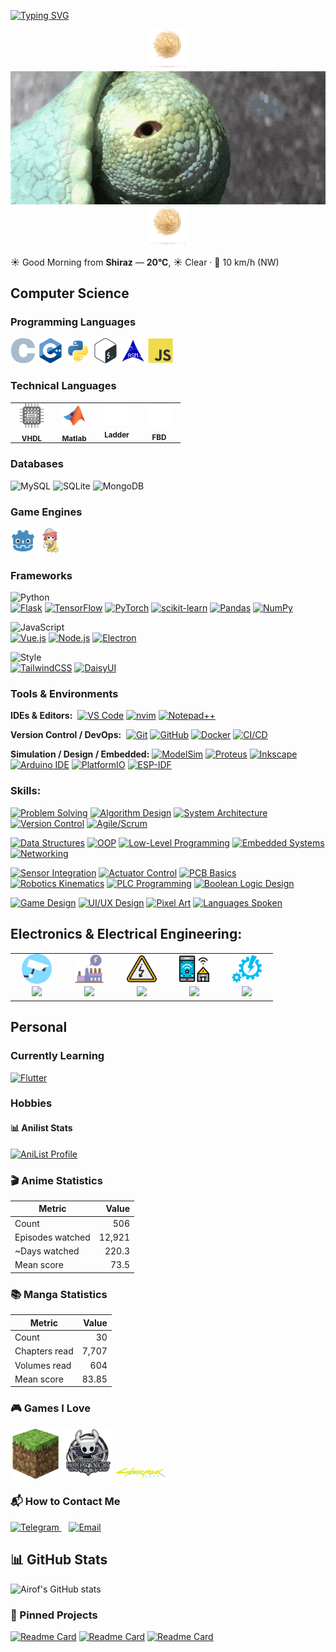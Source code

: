 [![Typing SVG](https://readme-typing-svg.demolab.com?font=ink+free&size=28&letterSpacing=0.3rem&pause=1000&color=1CF1FF&vCenter=true&width=435&lines=%23Hi+there,+I'm+Airof+👋;%F0%9F%A7%91%E2%80%8D%F0%9F%92%BB%F0%9F%93%96%F0%9F%8E%AE%F0%9F%8C%90%E2%9A%A1;%F0%9F%97%A3%EF%B8%8F%F0%9F%8C%8D+%F0%9F%87%AB%F0%9F%87%A6+%F0%9F%87%AF%F0%9F%87%B5+%F0%9F%87%AA%F0%9F%87%B3)](https://git.io/typing-svg)

<div align="center">
  <img src="assets/gif/tumbleweed.gif" alt="rango">
  <img src="assets/gif/ezgif-15f88be964cccc.gif" alt="rango">
  <img src="assets/gif/tumbleweed.gif" alt="rango">
</div>

<!-- WEATHER:START -->
☀️ Good Morning from **Shiraz** — **20°C**, ☀️ Clear · 💨 10 km/h (NW)
<!-- WEATHER:END -->


## Computer Science
  

### Programming Languages
<p>
  <img src="assets/icons/programming languages/C.svg" width="40" height="40" alt="C">
  <img src="assets/icons/programming languages/cpp.svg" width="40" height="40" alt="C++">
  <img src="assets/icons/programming languages/python.svg" width="40" height="40" alt="Python">
  <img src="assets/icons/programming languages/bash.svg" width="40" height="40" alt="Bash">
  <img src="assets/icons/programming languages/asm.svg" width="40" height="40" alt="ASM">
  <img src="assets/icons/programming languages/javascript.svg" width="40" height="40" alt="JavaScript">

</p>

### Technical Languages
<!-- Technical Languages -->
<p>
<table>
  <tr>
    <td align="center" style="padding:0 14px;">
      <img src="assets/icons/programming languages/vhdl.svg" width="40" alt="VHDL"><br>
      <sub><b>VHDL</b></sub>
    </td>
    <td align="center" style="padding:0 14px;">
      <img src="assets/icons/programming languages/matlab.svg" width="40" alt="Matlab"><br>
      <sub><b>Matlab</b></sub>
    </td>
    <td align="center" style="padding:0 14px;">
      <img src="assets/icons/programming languages/ladder.svg" width="40" alt="Ladder"><br>
      <sub><b>Ladder</b></sub>
    </td>
    <td align="center" style="padding:0 14px;">
      <img src="assets/icons/programming languages/fbd.svg" width="40" alt="FBD" style="background:#fff;"><br>
      <sub><b>FBD</b></sub>
    </td>
  </tr>
</table>
</p>


### Databases

![MySQL](https://img.shields.io/badge/MySQL-4479A1?style=plastic&logo=mysql&logoColor=white)
![SQLite](https://img.shields.io/badge/SQLite-003B57?style=plastic&logo=sqlite&logoColor=white)
![MongoDB](https://img.shields.io/badge/MongoDB-47A248?style=plastic&logo=mongodb&logoColor=white)


### Game Engines
<p >
  <img src="assets/icons/game-dev/godot.svg" width="40" height="40" alt="Godot">
  <img src="assets/icons/game-dev/Ren'Py.svg" width="40" height="40" alt="Ren'Py">
</p>

### Frameworks

<!-- Python Section -->
![Python](https://img.shields.io/badge/Python-3776AB?style=plastic&logo=python&logoColor=white)  
[![Flask](https://img.shields.io/badge/Flask-000000?style=plastic&logo=flask&logoColor=white)](#) 
[![TensorFlow](https://img.shields.io/badge/TensorFlow-FF6F00?style=plastic&logo=tensorflow&logoColor=white)](#) 
[![PyTorch](https://img.shields.io/badge/PyTorch-EE4C2C?style=plastic&logo=pytorch&logoColor=white)](#) 
[![scikit-learn](https://img.shields.io/badge/scikit--learn-F7931E?style=plastic&logo=scikit-learn&logoColor=white)](#) 
[![Pandas](https://img.shields.io/badge/Pandas-150458?style=plastic&logo=pandas&logoColor=white)](#) 
[![NumPy](https://img.shields.io/badge/NumPy-013243?style=plastic&logo=numpy&logoColor=white)](#)

<!-- JavaScript Section -->
![JavaScript](https://img.shields.io/badge/JavaScript-F7DF1E?style=plastic&logo=javascript&logoColor=black)  
[![Vue.js](https://img.shields.io/badge/Vue.js-4FC08D?style=plastic&logo=vue.js&logoColor=white)](#) 
[![Node.js](https://img.shields.io/badge/Node.js-339933?style=plastic&logo=node.js&logoColor=white)](#) 
[![Electron](https://img.shields.io/badge/Electron-47848F?style=plastic&logo=electron&logoColor=white)](#)

<!-- Styling Section -->
![Style](https://img.shields.io/badge/Styling-6EE7B7?style=plastic)  
[![TailwindCSS](https://img.shields.io/badge/TailwindCSS-06B6D4?style=plastic&logo=tailwindcss&logoColor=white)](#) 
[![DaisyUI](https://img.shields.io/badge/DaisyUI-5A0EF8?style=plastic&logo=daisyui&logoColor=white)](#)



### Tools & Environments

**IDEs & Editors:**&nbsp;&nbsp;[![VS Code](https://img.shields.io/badge/VS%20Code-007ACC?style=plastic&logo=visual-studio-code&logoColor=white)](#) 
[![nvim](https://img.shields.io/badge/nvim-019833?style=plastic&logo=neovim&logoColor=white)](#) 
[![Notepad++](https://img.shields.io/badge/Notepad++-2D8B2D?style=plastic&logo=notepadplusplus&logoColor=white)](#)

**Version Control / DevOps:**&nbsp;&nbsp;[![Git](https://img.shields.io/badge/Git-F05032?style=plastic&logo=git&logoColor=white)](#) 
[![GitHub](https://img.shields.io/badge/GitHub-181717?style=plastic&logo=github&logoColor=white)](#) 
[![Docker](https://img.shields.io/badge/Docker-2496ED?style=plastic&logo=docker&logoColor=white)](#) 
[![CI/CD](https://img.shields.io/badge/CI%2FCD-6A1B9A?style=plastic)](#)

**Simulation / Design / Embedded:** [![ModelSim](https://img.shields.io/badge/ModelSim-FF5722?style=plastic)](#) 
[![Proteus](https://img.shields.io/badge/Proteus-1F62A0?style=plastic)](#) 
[![Inkscape](https://img.shields.io/badge/Inkscape-000000?style=plastic&logo=inkscape&logoColor=white)](#) 
[![Arduino IDE](https://img.shields.io/badge/Arduino-00979D?style=plastic&logo=arduino&logoColor=white)](#) 
[![PlatformIO](https://img.shields.io/badge/PlatformIO-2C3E50?style=plastic&logo=platformio&logoColor=white)](#) 
[![ESP-IDF](https://img.shields.io/badge/ESP--IDF-0078D7?style=plastic)](#) 





### Skills:

<!-- Soft / Professional Skills -->
[![Problem Solving](https://img.shields.io/badge/Problem%20Solving-4CAF50?style=plastic)](#)
[![Algorithm Design](https://img.shields.io/badge/Algorithm%20Design-F44336?style=plastic)](#)
[![System Architecture](https://img.shields.io/badge/System%20Architecture-2196F3?style=plastic)](#)
[![Version Control](https://img.shields.io/badge/Version%20Control-795548?style=plastic)](#)
[![Agile/Scrum](https://img.shields.io/badge/Agile%2FScrum-9C27B0?style=plastic)](#)

<!-- Computer Science Concepts -->
[![Data Structures](https://img.shields.io/badge/Data%20Structures-FF9800?style=plastic)](#)
[![OOP](https://img.shields.io/badge/OOP-3F51B5?style=plastic)](#)
[![Low-Level Programming](https://img.shields.io/badge/Low-Level%20Programming-607D8B?style=plastic)](#)
[![Embedded Systems](https://img.shields.io/badge/Embedded%20Systems-009688?style=plastic)](#)
[![Networking](https://img.shields.io/badge/Networking-00BCD4?style=plastic)](#)

<!-- Electrical / Robotics Concepts -->
[![Sensor Integration](https://img.shields.io/badge/Sensor%20Integration-FF5722?style=plastic)](#)
[![Actuator Control](https://img.shields.io/badge/Actuator%20Control-795548?style=plastic)](#)
[![PCB Basics](https://img.shields.io/badge/PCB%20Basics-FF9800?style=plastic)](#)
[![Robotics Kinematics](https://img.shields.io/badge/Robotics%20Kinematics-9C27B0?style=plastic)](#)
[![PLC Programming](https://img.shields.io/badge/PLC%20Programming-E91E63?style=plastic)](#)
[![Boolean Logic Design](https://img.shields.io/badge/Boolean%20Logic-673AB7?style=plastic)](#)

<!-- Other Skills / Hobbies -->
[![Game Design](https://img.shields.io/badge/Game%20Design-00BCD4?style=plastic)](#)
[![UI/UX Design](https://img.shields.io/badge/UI%2FUX%20Design-3F51B5?style=plastic)](#)
[![Pixel Art](https://img.shields.io/badge/Pixel%20Art-FF5722?style=plastic)](#)
[![Languages Spoken](https://img.shields.io/badge/Languages-1ABC9C?style=plastic)](#)


## Electronics & Electrical Engineering:

<p align="center">
<table>
  <tr>
    <td align="center" style="padding:0 18px;">
      <img src="assets/icons/electricity/cctv-svgrepo-com.svg" width="48" alt="CCTV">
    </td>
    <td align="center" style="padding:0 18px;">
      <img src="assets/icons/electricity/energy-industry-energetic-thunderbolt-power-svgrepo-com.svg" width="48" alt="Industrial Electricity">
    </td>
    <td align="center" style="padding:0 18px;">
      <img src="assets/icons/electricity/electricity-svgrepo-com.svg" width="48" alt="House Electricity">
    </td>
    <td align="center" style="padding:0 18px;">
      <img src="assets/icons/electricity/smart-home-svgrepo-com.svg" width="48" alt="Smart Home">
    </td>
    <td align="center" style="padding:0 18px;">
      <img src="assets/icons/electricity/automation-svgrepo-com.svg" width="48" alt="Industrial Automation">
    </td>
  </tr>
  <tr>
    <td align="center"><a href="#"><img src="https://img.shields.io/badge/CCTV-4CAF50?style=plastic" height="30"></a></td>
    <td align="center"><a href="#"><img src="https://img.shields.io/badge/Industrial%20Electricity-2196F3?style=plastic" height="30"></a></td>
    <td align="center"><a href="#"><img src="https://img.shields.io/badge/House%20Electricity-FF9800?style=plastic" height="30"></a></td>
    <td align="center"><a href="#"><img src="https://img.shields.io/badge/Smart%20Home-00BCD4?style=plastic" height="30"></a></td>
    <td align="center"><a href="#"><img src="https://img.shields.io/badge/Industrial%20Automation-9C27B0?style=plastic" height="30"></a></td>
  </tr>
</table>
</p>






## Personal

### Currently Learning
[![Flutter](https://img.shields.io/badge/Flutter-02569B?style=plastic&logo=flutter&logoColor=white)](#)


### Hobbies
#### 📊 Anilist Stats
<!-- ANILIST:START -->

[![AniList Profile](https://img.shields.io/badge/AniList-Airof-02A9FF?style=plastic&logo=anilist&logoColor=white)](https://anilist.co/user/7379629)

### 🎬 Anime Statistics

| Metric | Value |
|---|---:|
| Count | 506 |
| Episodes watched | 12,921 |
| ~Days watched | 220.3 |
| Mean score | 73.5 |

### 📚 Manga Statistics

| Metric | Value |
|---|---:|
| Count | 30 |
| Chapters read | 7,707 |
| Volumes read | 604 |
| Mean score | 83.85 |

<!-- ANILIST:END -->

### 🎮 Games I Love
<p>
  <img src="assets/icons/Games/minecraft.svg" width="80" alt="Minecraft"/>
  <!-- <img src="assets/icons/Games/stardew.png" width="40" alt="Stardew Valley"/> -->
  <img src="assets/icons/Games/hollow_knight.png" width="80" alt="Hollow Knight"/>
  <img src="assets/icons/Games/cyberpunk-2077.svg" width="80" alt="Cyberpunk 2077"/>
</p>





### 📬 How to Contact Me
<p>
  <a href="https://t.me/Airofff" target="_blank">
    <img src="https://upload.wikimedia.org/wikipedia/commons/8/82/Telegram_logo.svg" width="40" height="40" alt="Telegram"/>
  </a>
  &nbsp;&nbsp;
  <a href="mailto:fmhmhdairof@gmail.com">
    <img src="https://upload.wikimedia.org/wikipedia/commons/7/7e/Gmail_icon_(2020).svg" width="40" height="40" alt="Email"/>
  </a>
</p>


## 📊 GitHub Stats

![Airof's GitHub stats](https://github-readme-stats.vercel.app/api?username=Airof&show_icons=true&theme=tokyonight)

### 📌 Pinned Projects

[![Readme Card](https://github-readme-stats.vercel.app/api/pin/?username=Airof&repo=manga-reader&theme=tokyonight)](https://github.com/Airof/manga-reader)
[![Readme Card](https://github-readme-stats.vercel.app/api/pin/?username=Airof&repo=Notes&theme=tokyonight)](https://github.com/Airof/Notes)
[![Readme Card](https://github-readme-stats.vercel.app/api/pin/?username=Airof&repo=Mano-Machine&theme=tokyonight)](https://github.com/Airof/Mano-Machine)
